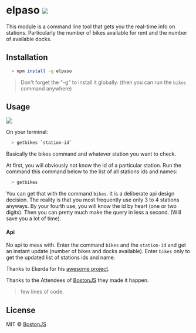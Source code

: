 # elpaso  ![](https://img.shields.io/badge/status-stable-green.svg)

This module is a command line tool that gets you the real-time info on stations. Particularly the number of bikes available for rent and the number of available docks.

## Installation
```sh
  > npm install -g elpaso
```

> Don't forget the "-g" to install it globally. (then you can run the `bikes` command anywhere)

## Usage

![](http://g.recordit.co/kQOlS2a9V2.gif)

On your terminal:
```sh
  > getbikes `station-id`
```
Basically the bikes command and whatever station you want to check.

At first, you will obviously not know the id of a particular station. Run the command this command below to the list of all stations ids and names:
```sh
  > getbikes
```
You can get that with the command `bikes`. It is a deliberate api design decision. The reality is that you most frequently use only 3 to 4 stations anyways. By your fourth use, you will know the id by heart (one or two digits). Then you can pretty much make the query in less a second. (Will save you a lot of time).

#### Api

No api to mess with. Enter the command `bikes` and the `station-id` and get an instant update (number of bikes and docks available). Enter `bikes` only to get the updated list of stations ids and name.

Thanks to Ekerda for his [awesome project](http://www.citybik.es/).

Thanks to the Attendees of [BostonJS](http://www.meetup.com/boston_JS/) they made it happen.

> few lines of code.

## License
MIT © [BostonJS](http://bostonjs.com)
